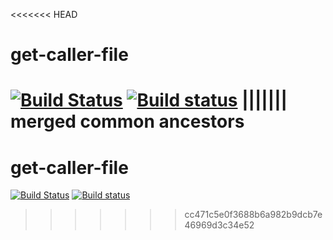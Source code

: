 <<<<<<< HEAD
# get-caller-file

[![Build Status](https://travis-ci.org/stefanpenner/get-caller-file.svg?branch=master)](https://travis-ci.org/stefanpenner/get-caller-file)
[![Build status](https://ci.appveyor.com/api/projects/status/ol2q94g1932cy14a/branch/master?svg=true)](https://ci.appveyor.com/project/embercli/get-caller-file/branch/master)
||||||| merged common ancestors
=======
# get-caller-file

[![Build Status](https://travis-ci.org/ember-cli/ember-cli.svg?branch=master)](https://travis-ci.org/ember-cli/ember-cli)
[![Build status](https://ci.appveyor.com/api/projects/status/ol2q94g1932cy14a/branch/master?svg=true)](https://ci.appveyor.com/project/embercli/get-caller-file/branch/master)
>>>>>>> cc471c5e0f3688b6a982b9dcb7e46969d3c34e52
